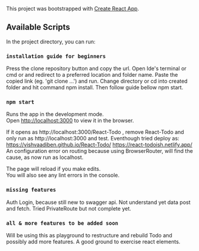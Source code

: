 This project was bootstrapped with [Create React App](https://github.com/facebook/create-react-app).

## Available Scripts

In the project directory, you can run:

### `installation guide for beginners`

Press the clone repository button and copy the url.
Open Ide's terminal or cmd or and redirect to a preferred location and folder name.
Paste the copied link (eg. 'git clone ...') and run.
Change directory or cd into created folder and hit command npm install.
Then follow guide bellow npm start.

### `npm start`

Runs the app in the development mode.<br />
Open [http://localhost:3000](http://localhost:3000) to view it in the browser.

If it opens as http://localhost:3000/React-Todo , remove React-Todo and only run as http://localhost:3000 and test.
Eventhough tried deploy as:
https://vishvaadiben.github.io/React-Todo/
https://react-todoish.netlify.app/
An configuration error on routing because using BrowserRouter, will find the cause, as now run as localhost. 

The page will reload if you make edits.<br />
You will also see any lint errors in the console.

### `missing features`
Auth Login, because still new to swagger api. Not understand yet data post and fetch.
Tried PrivateRoute but not complete yet.

###  `all & more features to be added soon`
Will be using this as playground to restructure and rebuild Todo and possibly add more features. A good ground to exercise react elements.







